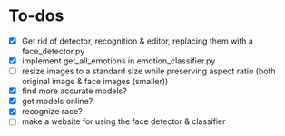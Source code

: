 # To-dos

- [X] Get rid of detector, recognition & editor, replacing them with a face_detector.py
- [X] implement get_all_emotions in emotion_classifier.py
- [ ] resize images to a standard size while preserving aspect ratio (both original image & face images (smaller))
- [X] find more accurate models?
- [X] get models online?
- [X] recognize race?
- [ ] make a website for using the face detector & classifier
